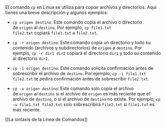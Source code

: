 El comando `cp` en Linux se utiliza para copiar archivos y directorios. Aquí tienes una breve descripción y algunos ejemplos:

- `cp origen destino`: Este comando copia el archivo o directorio de `origen` al `destino`. Por ejemplo, `cp file1.txt file2.txt` copiará `file1.txt` a `file2.txt`.
    
- `cp -r origen destino`: Este comando copia un directorio y todo su contenido (archivos y subdirectorios) de `origen` a `destino`. Por ejemplo, `cp -r dir1 dir2` copiará el directorio `dir1` y todo su contenido al directorio `dir2`.
    
- `cp -i origen destino`: Este comando solicita confirmación antes de sobrescribir el archivo de `destino`. Por ejemplo, `cp -i file1.txt file2.txt` te pedirá confirmación antes de sobrescribir `file2.txt`.
    
- `cp -u origen destino`: Este comando solo copia el archivo de `origen` al `destino` si el archivo de `origen` es más reciente que el archivo de `destino`, o si el archivo de `destino` no existe. Por ejemplo, `cp -u file1.txt file2.txt` solo sobrescribirá `file2.txt` si `file1.txt` es más reciente.


[[La sintaxis de la Línea de Comandos]]